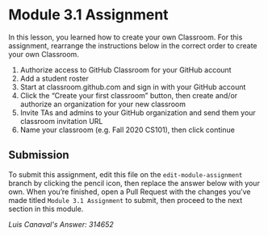 # Module 3.1 Assignment

In this lesson, you learned how to create your own Classroom. For this assignment, rearrange the instructions below in the correct order to create your own Classroom. 
1. Authorize access to GitHub Classroom for your GitHub account 
2. Add a student roster
3. Start at classroom.github.com and sign in with your GitHub account
4. Click the “Create your first classroom” button, then create and/or authorize an organization for your new classroom
5. Invite TAs and admins to your GitHub organization and send them your classroom invitation URL
6. Name your classroom (e.g. Fall 2020 CS101), then click continue


## Submission
To submit this assignment, edit this file on the `edit-module-assignment` branch by clicking the pencil icon, then replace the answer below with your own. When you’re finished, open a Pull Request with the changes you’ve made titled `Module 3.1 Assignment` to submit, then proceed to the next section in this module.

_Luis Canaval's Answer: 314652_
